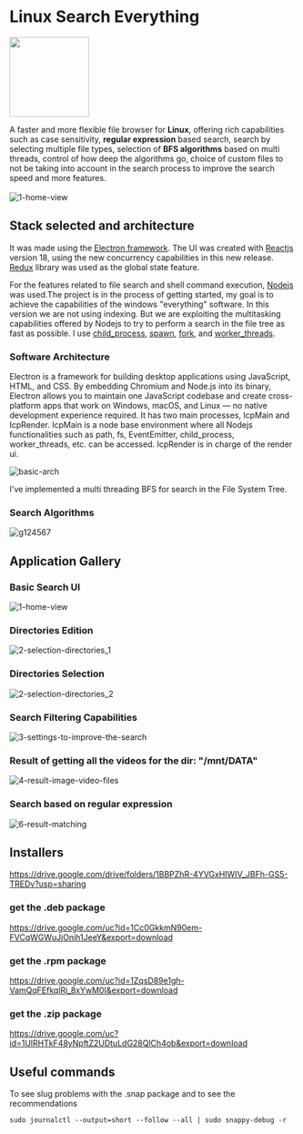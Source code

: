 # Linux Search Everything

<img src="https://user-images.githubusercontent.com/37028825/166054685-9f56c077-52c2-4af1-ba6b-a2e87cde847b.png" height="140"/>

A faster and more flexible file browser for <strong>Linux</strong>, offering rich capabilities such as case sensitivity, <strong>regular expression</strong> based search, search by selecting multiple file types, selection of <strong>BFS algorithms</strong> based on multi threads, control of how deep the algorithms go, choice of custom files to not be taking into account in the search process to improve the search speed and more features.
<br/>
<br/>
![1-home-view](https://user-images.githubusercontent.com/37028825/166050292-9f306649-1593-48b2-96f4-4a1933ccc9b3.png)

## Stack selected and architecture

It was made using the [Electron framework](https://www.electronjs.org/). The UI was created with [Reactjs](https://reactjs.org/) version 18, using the new concurrency capabilities in this new release. [Redux](https://redux.js.org/) library was used as the global state feature.

For the features related to file search and shell command execution, [Nodejs](https://nodejs.org/) was used.The project is in the process of getting started, my goal is to achieve the capabilities of the windows "everything" software.
In this version we are not using indexing. But we are exploiting the multitasking capabilities offered by Nodejs to try to perform a search in the file tree as fast as possible. I use [child_process](https://nodejs.org/docs/latest-v17.x/api/child_process.html), [spawn](https://nodejs.org/docs/latest-v17.x/api/child_process.html#child_processspawncommand-args-options), [fork](https://nodejs.org/docs/latest-v17.x/api/child_process.html#child_processforkmodulepath-args-options), and [worker_threads](https://nodejs.org/docs/latest-v17.x/api/worker_threads.html).

### Software Architecture

Electron is a framework for building desktop applications using JavaScript, HTML, and CSS. By embedding Chromium and Node.js into its binary, Electron allows you to maintain one JavaScript codebase and create cross-platform apps that work on Windows, macOS, and Linux — no native development experience required.
It has two main processes, IcpMain and IcpRender. IcpMain is a node base environment where all Nodejs functionalities such as path, fs, EventEmitter, child_process, worker_threads, etc. can be accessed.
IcpRender is in charge of the render ui.

![basic-arch](https://user-images.githubusercontent.com/37028825/166067519-6174d01b-6d02-4d9d-a1c1-51d8fb414e00.png)

I've implemented a multi threading BFS for search in the File System Tree.

### Search Algorithms

![g124567](https://user-images.githubusercontent.com/37028825/166061379-3096c3b1-c01e-4392-b04e-a8da534eeaa3.png)

## Application Gallery

### Basic Search UI

![1-home-view](https://user-images.githubusercontent.com/37028825/166068695-f432b357-ecca-4109-ab01-73c2d6b7694e.png)

### Directories Edition

![2-selection-directories_1](https://user-images.githubusercontent.com/37028825/166068798-168b799e-d04b-412e-b873-88aa6475ba3b.png)

### Directories Selection

![2-selection-directories_2](https://user-images.githubusercontent.com/37028825/166068914-d7f4e180-fead-476a-b09f-fae90f65068c.png)

### Search Filtering Capabilities

![3-settings-to-improve-the-search](https://user-images.githubusercontent.com/37028825/166069077-12a5f560-3614-4501-a8cf-350a31549a6e.png)

### Result of getting all the videos for the dir: "/mnt/DATA"

![4-result-image-video-files](https://user-images.githubusercontent.com/37028825/166069179-63bd13f3-6998-4915-aa35-d64cc0125d5a.png)

### Search based on regular expression

![6-result-matching](https://user-images.githubusercontent.com/37028825/166069379-0f321e48-6916-4a46-b098-65a39937507b.png)

## Installers

<https://drive.google.com/drive/folders/1BBPZhR-4YVGxHIWIV_JBFh-GS5-TREDv?usp=sharing>

### get the .deb package

<https://drive.google.com/uc?id=1Cc0GkkmN90em-FVCqWGWuJjOnih1JeeY&export=download>

### get the .rpm package

<https://drive.google.com/uc?id=1ZqsD89e1gh-VamQqFEfkqlRj_8xYwM0I&export=download>

### get the .zip package

<https://drive.google.com/uc?id=1UlRHTkF48yNpftZ2UDtuLdG28QlCh4ob&export=download>

## Useful commands

To see slug problems with the .snap package and to see the recommendations

```
sudo journalctl --output=short --follow --all | sudo snappy-debug -r 
```
